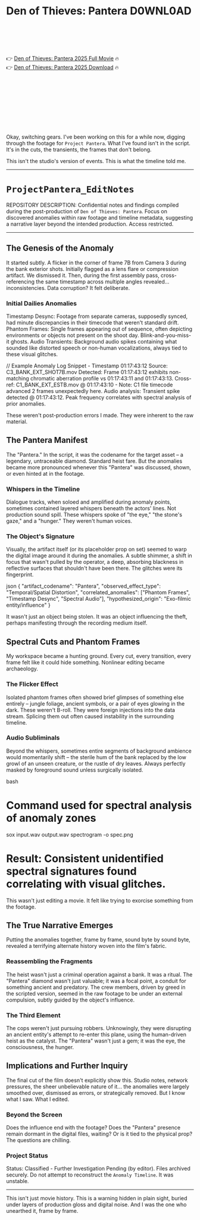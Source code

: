 # Den of Thieves: Pantera D0WNL0AD

<br><br><br><br>


👉 <a href="https://David-suibietropew1980.github.io/jkzzcpjiuy/">Den of Thieves: Pantera 2025 Full Movie</a> 🔥
<br>
👉 <a href="https://David-suibietropew1980.github.io/jkzzcpjiuy/">Den of Thieves: Pantera 2025 Download</a> 🔥


<br><br><br><br><br><br><br><br>


Okay, switching gears. I've been working on this for a while now, digging through the footage for `Project Pantera`. What I've found isn't in the script. It's in the cuts, the transients, the frames that don't belong.

This isn't the studio's version of events. This is what the timeline told me.

---

# `ProjectPantera_EditNotes`

REPOSITORY DESCRIPTION: Confidential notes and findings compiled during the post-production of `Den of Thieves: Pantera`. Focus on discovered anomalies within raw footage and timeline metadata, suggesting a narrative layer beyond the intended production. Access restricted.

---

## The Genesis of the Anomaly

It started subtly. A flicker in the corner of frame 7B from Camera 3 during the bank exterior shots. Initially flagged as a lens flare or compression artifact. We dismissed it. Then, during the first assembly pass, cross-referencing the same timestamp across multiple angles revealed... inconsistencies. Data corruption? It felt deliberate.

### Initial Dailies Anomalies

   Timestamp Desync: Footage from separate cameras, supposedly synced, had minute discrepancies in their timecode that weren't standard drift.
   Phantom Frames: Single frames appearing out of sequence, often depicting environments or objects not present on the shoot day. Blink-and-you-miss-it ghosts.
   Audio Transients: Background audio spikes containing what sounded like distorted speech or non-human vocalizations, always tied to these visual glitches.


// Example Anomaly Log Snippet - Timestamp 01:17:43:12
Source: C3_BANK_EXT_SHOT7B.mov
Detected: Frame 01:17:43:12 exhibits non-matching chromatic aberration profile vs 01:17:43:11 and 01:17:43:13.
Cross-ref: C1_BANK_EXT_ESTB.mov @ 01:17:43:10 - Note: C1 file timecode advanced 2 frames unexpectedly here.
Audio analysis: Transient spike detected @ 01:17:43:12. Peak frequency correlates with spectral analysis of prior anomalies.


These weren't post-production errors I made. They were inherent to the raw material.

## The Pantera Manifest

The "Pantera." In the script, it was the codename for the target asset – a legendary, untraceable diamond. Standard heist fare. But the anomalies became more pronounced whenever this "Pantera" was discussed, shown, or even hinted at in the footage.

### Whispers in the Timeline

Dialogue tracks, when soloed and amplified during anomaly points, sometimes contained layered whispers beneath the actors' lines. Not production sound spill. These whispers spoke of "the eye," "the stone's gaze," and a "hunger." They weren't human voices.

### The Object's Signature

Visually, the artifact itself (or its placeholder prop on set) seemed to warp the digital image around it during the anomalies. A subtle shimmer, a shift in focus that wasn't pulled by the operator, a deep, absorbing blackness in reflective surfaces that shouldn't have been there. The glitches were its fingerprint.

json
{
  "artifact_codename": "Pantera",
  "observed_effect_type": "Temporal/Spatial Distortion",
  "correlated_anomalies": ["Phantom Frames", "Timestamp Desync", "Spectral Audio"],
  "hypothesized_origin": "Exo-filmic entity/influence"
}


It wasn't just an object being stolen. It was an object influencing the theft, perhaps manifesting through the recording medium itself.

## Spectral Cuts and Phantom Frames

My workspace became a hunting ground. Every cut, every transition, every frame felt like it could hide something. Nonlinear editing became archaeology.

### The Flicker Effect

Isolated phantom frames often showed brief glimpses of something else entirely – jungle foliage, ancient symbols, or a pair of eyes glowing in the dark. These weren't B-roll. They were foreign injections into the data stream. Splicing them out often caused instability in the surrounding timeline.

### Audio Subliminals

Beyond the whispers, sometimes entire segments of background ambience would momentarily shift – the sterile hum of the bank replaced by the low growl of an unseen creature, or the rustle of dry leaves. Always perfectly masked by foreground sound unless surgically isolated.

bash
# Command used for spectral analysis of anomaly zones
sox input.wav output.wav spectrogram -o spec.png
# Result: Consistent unidentified spectral signatures found correlating with visual glitches.


This wasn't just editing a movie. It felt like trying to exorcise something from the footage.

## The True Narrative Emerges

Putting the anomalies together, frame by frame, sound byte by sound byte, revealed a terrifying alternate history woven into the film's fabric.

### Reassembling the Fragments

The heist wasn't just a criminal operation against a bank. It was a ritual. The "Pantera" diamond wasn't just valuable; it was a focal point, a conduit for something ancient and predatory. The crew members, driven by greed in the scripted version, seemed in the raw footage to be under an external compulsion, subtly guided by the object's influence.

### The Third Element

The cops weren't just pursuing robbers. Unknowingly, they were disrupting an ancient entity's attempt to re-enter this plane, using the human-driven heist as the catalyst. The "Pantera" wasn't just a gem; it was the eye, the consciousness, the hunger.

## Implications and Further Inquiry

The final cut of the film doesn't explicitly show this. Studio notes, network pressures, the sheer unbelievable nature of it... the anomalies were largely smoothed over, dismissed as errors, or strategically removed. But I know what I saw. What I edited.

### Beyond the Screen

Does the influence end with the footage? Does the "Pantera" presence remain dormant in the digital files, waiting? Or is it tied to the physical prop? The questions are chilling.

### Project Status

Status: Classified - Further Investigation Pending (by editor). Files archived securely. Do not attempt to reconstruct the `Anomaly Timeline`. It was unstable.

---

This isn't just movie history. This is a warning hidden in plain sight, buried under layers of production gloss and digital noise. And I was the one who unearthed it, frame by frame.

